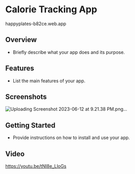 # Calorie Tracking App
happyplates-b82ce.web.app

## Overview
- Briefly describe what your app does and its purpose.

## Features
- List the main features of your app.

## Screenshots

![Uploading Screenshot 2023-06-12 at 9.21.38 PM.png…]()

## Getting Started
- Provide instructions on how to install and use your app.

## Video
https://youtu.be/tNI8e_LloGs
